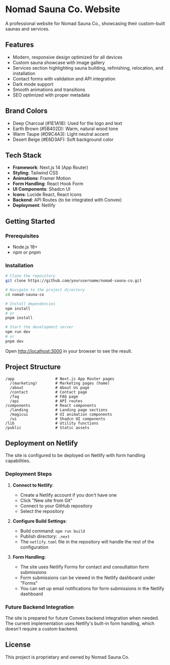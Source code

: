 # Nomad Sauna Co. Website

A professional website for Nomad Sauna Co., showcasing their custom-built saunas and services.

## Features

- Modern, responsive design optimized for all devices
- Custom sauna showcase with image gallery
- Services section highlighting sauna building, refinishing, relocation, and installation
- Contact forms with validation and API integration
- Dark mode support
- Smooth animations and transitions
- SEO optimized with proper metadata

## Brand Colors
- Deep Charcoal (#1E1A18): Used for the logo and text
- Earth Brown (#5B402D): Warm, natural wood tone
- Warm Taupe (#D9C4A3): Light neutral accent
- Desert Beige (#E6D3AF): Soft background color

## Tech Stack

- **Framework**: Next.js 14 (App Router)
- **Styling**: Tailwind CSS
- **Animations**: Framer Motion
- **Form Handling**: React Hook Form
- **UI Components**: Shadcn UI
- **Icons**: Lucide React, React Icons
- **Backend**: API Routes (to be integrated with Convex)
- **Deployment**: Netlify

## Getting Started

### Prerequisites

- Node.js 18+
- npm or pnpm

### Installation

```bash
# Clone the repository
git clone https://github.com/yourusername/nomad-sauna-co.git

# Navigate to the project directory
cd nomad-sauna-co

# Install dependencies
npm install
# or
pnpm install

# Start the development server
npm run dev
# or
pnpm dev
```

Open [http://localhost:3000](http://localhost:3000) in your browser to see the result.

## Project Structure

```
/app                  # Next.js App Router pages
  /(marketing)        # Marketing pages (home)
  /about              # About Us page
  /contact            # Contact page
  /faq                # FAQ page
  /api                # API routes
/components           # React components
  /landing            # Landing page sections
  /magicui            # UI animation components
  /ui                 # Shadcn UI components
/lib                  # Utility functions
/public               # Static assets
```

## Deployment on Netlify

The site is configured to be deployed on Netlify with form handling capabilities.

### Deployment Steps

1. **Connect to Netlify**:
   - Create a Netlify account if you don't have one
   - Click "New site from Git"
   - Connect to your GitHub repository
   - Select the repository

2. **Configure Build Settings**:
   - Build command: `npm run build`
   - Publish directory: `.next`
   - The `netlify.toml` file in the repository will handle the rest of the configuration

3. **Form Handling**:
   - The site uses Netlify Forms for contact and consultation form submissions
   - Form submissions can be viewed in the Netlify dashboard under "Forms"
   - You can set up email notifications for form submissions in the Netlify dashboard

### Future Backend Integration

The site is prepared for future Convex backend integration when needed. The current implementation uses Netlify's built-in form handling, which doesn't require a custom backend.

## License

This project is proprietary and owned by Nomad Sauna Co.
